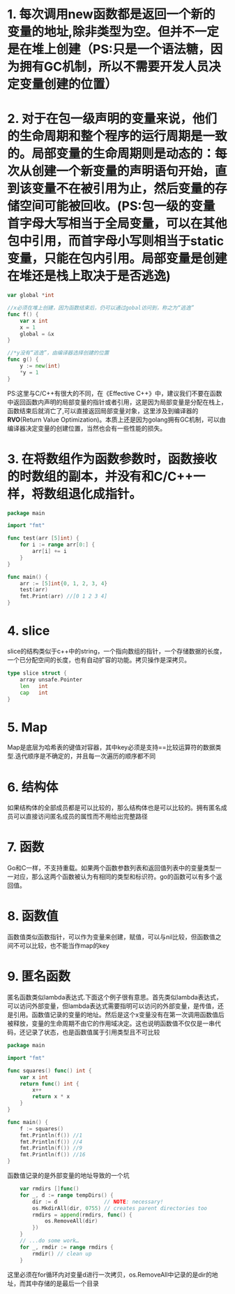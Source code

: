 # 1. 每次调用new函数都是返回一个新的变量的地址,除非类型为空。但并不一定是在堆上创建（PS:只是一个语法糖，因为拥有GC机制，所以不需要开发人员决定变量创建的位置）

# 2. 对于在包一级声明的变量来说，他们的生命周期和整个程序的运行周期是一致的。局部变量的生命周期则是动态的：每次从创建一个新变量的声明语句开始，直到该变量不在被引用为止，然后变量的存储空间可能被回收。(PS:包一级的变量首字母大写相当于全局变量，可以在其他包中引用，而首字母小写则相当于static变量，只能在包内引用。局部变量是创建在堆还是栈上取决于是否逃逸)

```go
var global *int

//x必须在堆上创建，因为函数结束后，仍可以通过gobal访问到，称之为“逃逸”
func f() {
    var x int
    x = 1
    global = &x
}

//*y没有“逃逸”，由编译器选择创建的位置
func g() {
    y := new(int)
    *y = 1
}
```

PS:这里与C/C++有很大的不同，在《Effective C++》中，建议我们不要在函数中返回函数内声明的局部变量的指针或者引用，这是因为局部变量是分配在栈上，函数结束后就消亡了,可以直接返回局部变量对象，这里涉及到编译器的**RVO**(Return Value Optimization)。本质上还是因为golang拥有GC机制，可以由编译器决定变量的创建位置，当然也会有一些性能的损失。

# 3. 在将数组作为函数参数时，函数接收的时数组的副本，并没有和C/C++一样，将数组退化成指针。

```go
package main

import "fmt"

func test(arr [5]int) {
	for i := range arr[0:] {
		arr[i] += i
	}
}

func main() {
	arr := [5]int{0, 1, 2, 3, 4}
	test(arr)
	fmt.Print(arr) //[0 1 2 3 4]
}

```

# 4. slice

slice的结构类似于c++中的string，一个指向数组的指针，一个存储数据的长度，一个已分配空间的长度，也有自动扩容的功能。拷贝操作是深拷贝。

```go
type slice struct {
	array unsafe.Pointer
	len   int
	cap   int
}
```

# 5. Map

Map是底层为哈希表的键值对容器，其中key必须是支持==比较运算符的数据类型.迭代顺序是不确定的，并且每一次遍历的顺序都不同

# 6. 结构体

如果结构体的全部成员都是可以比较的，那么结构体也是可以比较的。拥有匿名成员可以直接访问匿名成员的属性而不用给出完整路径

# 7. 函数

Go和C一样，不支持重载。如果两个函数参数列表和返回值列表中的变量类型一一对应，那么这两个函数被认为有相同的类型和标识符。go的函数可以有多个返回值。

# 8. 函数值

函数值类似函数指针，可以作为变量来创建，赋值，可以与nil比较，但函数值之间不可以比较，也不能当作map的key

# 9. 匿名函数

匿名函数类似lambda表达式.下面这个例子很有意思。首先类似lambda表达式，可以访问外部变量，但lambda表达式需要指明可以访问的外部变量，是传值，还是引用。函数值记录的变量的地址。然后是这个x变量没有在第一次调用函数值后被释放，变量的生命周期不由它的作用域决定。这也说明函数值不仅仅是一串代码，还记录了状态，也是函数值属于引用类型且不可比较

```go
package main

import "fmt"

func squares() func() int {
	var x int
	return func() int {
		x++
		return x * x
	}
}

func main() {
	f := squares()
	fmt.Println(f()) //1
	fmt.Println(f()) //4
	fmt.Println(f()) //9
	fmt.Println(f()) //16
}
```

函数值记录的是外部变量的地址导致的一个坑

```go
	var rmdirs []func()
	for _, d := range tempDirs() {
		dir := d               // NOTE: necessary!
		os.MkdirAll(dir, 0755) // creates parent directories too
		rmdirs = append(rmdirs, func() {
			os.RemoveAll(dir)
		})
	}
	// ...do some work…
	for _, rmdir := range rmdirs {
		rmdir() // clean up
	}
```

这里必须在for循环内对变量d进行一次拷贝，os.RemoveAll中记录的是dir的地址，而其中存储的是最后一个目录